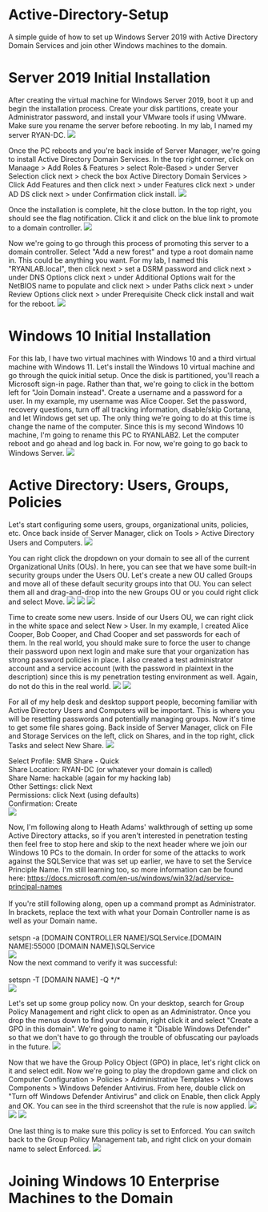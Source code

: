 # Active-Directory-Setup
A simple guide of how to set up Windows Server 2019 with Active Directory Domain Services and join other Windows machines to the domain. 

<h1>Server 2019 Initial Installation</h1>
After creating the virtual machine for Windows Server 2019, boot it up and begin the installation process. Create your disk partitions, create your Administrator password, and install your VMware tools if using VMware. Make sure you rename the server before rebooting. In my lab, I named my server RYAN-DC. 
<img src="https://user-images.githubusercontent.com/107446796/185997847-c6ff9464-181d-4a66-8500-f4611282a8a2.png">

Once the PC reboots and you're back inside of Server Manager, we're going to install Active Directory Domain Services. In the top right corner, click on Manaage > Add Roles & Features > select Role-Based > under Server Selection click next > check the box Active Directory Domain Services > Click Add Features and then click next > under Features click next > under AD DS click next > under Confirmation click install. 
<img src="https://user-images.githubusercontent.com/107446796/185998741-f7089175-1b8a-4590-bd06-6b5aeba558ec.png">

Once the installation is complete, hit the close button. In the top right, you should see the flag notification. Click it and click on the blue link to promote to a domain controller. 
<img src="https://user-images.githubusercontent.com/107446796/185999030-67194c5a-b7d6-4c9c-abb1-a91f95e7033b.png">

Now we're going to go through this process of promoting this server to a domain controller. Select "Add a new forest" and type a root domain name in. This could be anything you want. For my lab, I named this "RYANLAB.local", then click next > set a DSRM password and click next > under DNS Options click next > under Additional Options wait for the NetBIOS name to populate and click next > under Paths click next > under Review Options click next > under Prerequisite Check click install and wait for the reboot. 
<img src="https://user-images.githubusercontent.com/107446796/185999658-ac75f478-8990-44b6-8c45-a1a45586e008.png">

<h1>Windows 10 Initial Installation</h1>
For this lab, I have two virtual machines with Windows 10 and a third virtual machine with Windows 11. Let's install the Windows 10 virtual machine and go through the quick initial setup. Once the disk is partitioned, you'll reach a Microsoft sign-in page. Rather than that, we're going to click in the bottom left for "Join Domain instead". Create a username and a password for a user. In my example, my username was Alice Cooper. Set the password, recovery questions, turn off all tracking information, disable/skip Cortana, and let Windows get set up. The only thing we're going to do at this time is change the name of the computer. Since this is my second Windows 10 machine, I'm going to rename this PC to RYANLAB2. Let the computer reboot and go ahead and log back in. For now, we're going to go back to Windows Server.
<img src="https://user-images.githubusercontent.com/107446796/186002424-ec81eac2-9ae8-4ff0-b083-686e8aa57efb.png">

<h1>Active Directory: Users, Groups, Policies</h1>
Let's start configuring some users, groups, organizational units, policies, etc. Once back inside of Server Manager, click on Tools > Active Directory Users and Computers. 
<img src="https://user-images.githubusercontent.com/107446796/186003413-7d76476f-5a11-4e70-b210-3a92614884e6.png">

You can right click the dropdown on your domain to see all of the current Organizational Units (OUs). In here, you can see that we have some built-in security groups under the Users OU. Let's create a new OU called Groups and move all of these default security groups into that OU. You can select them all and drag-and-drop into the new Groups OU or you could right click and select Move. 
<img src="https://user-images.githubusercontent.com/107446796/186004666-fa0d9cbd-fcd3-4746-98f1-898b1d2ed113.png">
<img src="https://user-images.githubusercontent.com/107446796/186004683-8e1dcc51-40e6-44e2-a8fc-b88ddc22d1ed.png">
<img src="https://user-images.githubusercontent.com/107446796/186004689-5b74a0eb-f22c-495c-8eae-e70224e5e9db.png">

Time to create some new users. Inside of our Users OU, we can right click in the white space and select New > User. In my example, I created Alice Cooper, Bob Cooper, and Chad Cooper and set passwords for each of them. In the real world, you should make sure to force the user to change their password upon next login and make sure that your organization has strong password policies in place. I also created a test administrator account and a service account (with the password in plaintext in the description) since this is my penetration testing environment as well. Again, do not do this in the real world.
<img src="https://user-images.githubusercontent.com/107446796/186006095-c4f3da28-5de9-4783-af7f-8c3cd895c871.png">
<img src="https://user-images.githubusercontent.com/107446796/186007118-a72cf68e-08de-408c-b520-7a75218960b7.png">

For all of my help desk and desktop support people, becoming familiar with Active Directory Users and Computers will be important. This is where you will be resetting passwords and potentially managing groups. Now it's time to get some file shares going. Back inside of Server Manager, click on File and Storage Services on the left, click on Shares, and in the top right, click Tasks and select New Share. 
<img src="https://user-images.githubusercontent.com/107446796/186008152-15e0f72e-a978-4f81-869f-d241fe102db5.png">

Select Profile: SMB Share - Quick</br>
Share Location: RYAN-DC (or whatever your domain is called)</br>
Share Name: hackable (again for my hacking lab)</br>
Other Settings: click Next</br>
Permissions: click Next (using defaults)</br>
Confirmation: Create</br>
<img src="https://user-images.githubusercontent.com/107446796/186008833-19c43925-07ed-41e1-95e7-c20fe09d6114.png">

Now, I'm following along to Heath Adams' walkthrough of setting up some Active Directory attacks, so if you aren't interested in penetration testing then feel free to stop here and skip to the next header where we join our Windows 10 PCs to the domain. In order for some of the attacks to work against the SQLService that was set up earlier, we have to set the Service Principle Name. I'm still learning too, so more information can be found here: https://docs.microsoft.com/en-us/windows/win32/ad/service-principal-names </br></br>
If you're still following along, open up a command prompt as Administrator. In brackets, replace the text with what your Domain Controller name is as well as your Domain name. </br></br>
setspn -a [DOMAIN CONTROLLER NAME]/SQLService.[DOMAIN NAME]:55000 [DOMAIN NAME]\SQLService</br>
<img src="https://user-images.githubusercontent.com/107446796/186010609-4e981ef7-4ae6-4a9f-a6fa-5aec6950c174.png"></br>
Now the next command to verify it was successful: </br></br>
setspn -T [DOMAIN NAME] -Q \*/\*</br>
<img src="https://user-images.githubusercontent.com/107446796/186010769-f5782774-a27c-476b-b5bb-711d414b4333.png"></br>

Let's set up some group policy now. On your desktop, search for Group Policy Management and right click to open as an Administrator. Once you drop the menus down to find your domain, right click it and select "Create a GPO in this domain". We're going to name it "Disable Windows Defender" so that we don't have to go through the trouble of obfuscating our payloads in the future. 
<img src="https://user-images.githubusercontent.com/107446796/186011968-b99a6736-4967-41f2-8854-339d2769acdb.png">

Now that we have the Group Policy Object (GPO) in place, let's right click on it and select edit. Now we're going to play the dropdown game and click on Computer Configuration > Policies > Administrative Templates > Windows Components > Windows Defender Antivirus. From here, double click on "Turn off Windows Defender Antivirus" and click on Enable, then click Apply and OK. You can see in the third screenshot that the rule is now applied. 
<img src="https://user-images.githubusercontent.com/107446796/186013019-f735e2fe-38c6-4102-b099-f877cf7aa32a.png">
<img src="https://user-images.githubusercontent.com/107446796/186013053-f8b9b0a8-81b0-4631-8682-c8d9b4795728.png">
<img src="https://user-images.githubusercontent.com/107446796/186013079-5dcc2dcb-92cd-44c4-8d3c-44bf3c0105f8.png">

One last thing is to make sure this policy is set to Enforced. You can switch back to the Group Policy Management tab, and right click on your domain name to select Enforced. 
<img src="https://user-images.githubusercontent.com/107446796/186013640-90a5435a-ed85-4920-a618-d32ae00326be.png">

<h1>Joining Windows 10 Enterprise Machines to the Domain</h1>









